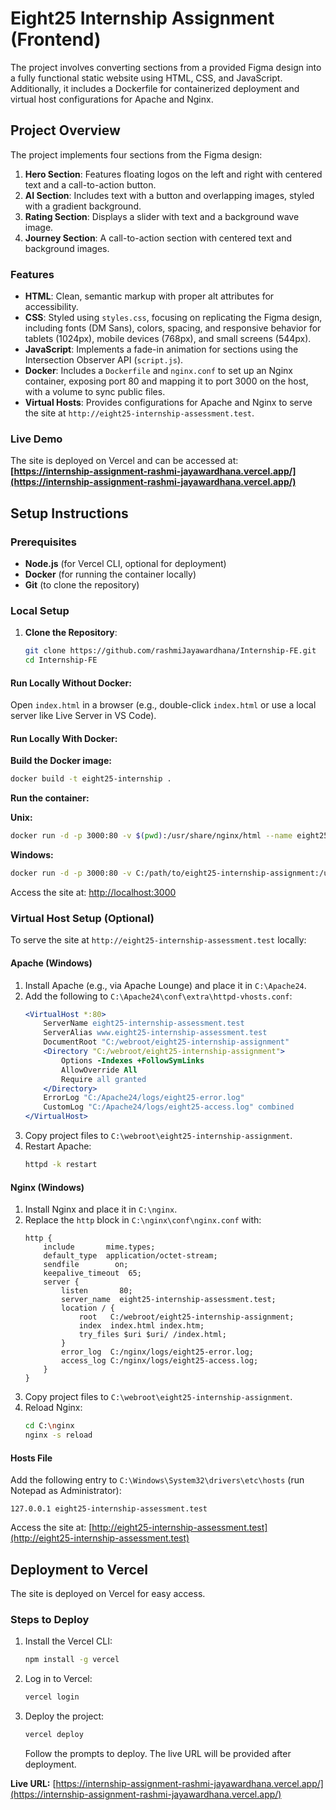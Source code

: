 # Eight25 Internship Assignment (Frontend)

The project involves converting sections from a provided Figma design into a fully functional static website using HTML, CSS, and JavaScript. Additionally, it includes a Dockerfile for containerized deployment and virtual host configurations for Apache and Nginx.

## Project Overview

The project implements four sections from the Figma design:

1. **Hero Section**: Features floating logos on the left and right with centered text and a call-to-action button.
2. **AI Section**: Includes text with a button and overlapping images, styled with a gradient background.
3. **Rating Section**: Displays a slider with text and a background wave image.
4. **Journey Section**: A call-to-action section with centered text and background images.

### Features
- **HTML**: Clean, semantic markup with proper alt attributes for accessibility.
- **CSS**: Styled using `styles.css`, focusing on replicating the Figma design, including fonts (DM Sans), colors, spacing, and responsive behavior for tablets (1024px), mobile devices (768px), and small screens (544px).
- **JavaScript**: Implements a fade-in animation for sections using the Intersection Observer API (`script.js`).
- **Docker**: Includes a `Dockerfile` and `nginx.conf` to set up an Nginx container, exposing port 80 and mapping it to port 3000 on the host, with a volume to sync public files.
- **Virtual Hosts**: Provides configurations for Apache and Nginx to serve the site at `http://eight25-internship-assessment.test`.

### Live Demo
The site is deployed on Vercel and can be accessed at:  
**[https://internship-assignment-rashmi-jayawardhana.vercel.app/](https://internship-assignment-rashmi-jayawardhana.vercel.app/)**

## Setup Instructions

### Prerequisites
- **Node.js** (for Vercel CLI, optional for deployment)
- **Docker** (for running the container locally)
- **Git** (to clone the repository)

### Local Setup
1. **Clone the Repository**:
   ```bash
   git clone https://github.com/rashmiJayawardhana/Internship-FE.git
   cd Internship-FE
   ```

#### Run Locally Without Docker:
Open `index.html` in a browser (e.g., double-click `index.html` or use a local server like Live Server in VS Code).

#### Run Locally With Docker:

**Build the Docker image:**
```bash
docker build -t eight25-internship .
```

**Run the container:**

**Unix:**
```bash
docker run -d -p 3000:80 -v $(pwd):/usr/share/nginx/html --name eight25-container eight25-internship
```

**Windows:**
```bash
docker run -d -p 3000:80 -v C:/path/to/eight25-internship-assignment:/usr/share/nginx/html --name eight25-container eight25-internship
```

Access the site at: [http://localhost:3000](http://localhost:3000)

### Virtual Host Setup (Optional)
To serve the site at `http://eight25-internship-assessment.test` locally:

#### Apache (Windows)
1. Install Apache (e.g., via Apache Lounge) and place it in `C:\Apache24`.
2. Add the following to `C:\Apache24\conf\extra\httpd-vhosts.conf`:
   ```apache
   <VirtualHost *:80>
       ServerName eight25-internship-assessment.test
       ServerAlias www.eight25-internship-assessment.test
       DocumentRoot "C:/webroot/eight25-internship-assignment"
       <Directory "C:/webroot/eight25-internship-assignment">
           Options -Indexes +FollowSymLinks
           AllowOverride All
           Require all granted
       </Directory>
       ErrorLog "C:/Apache24/logs/eight25-error.log"
       CustomLog "C:/Apache24/logs/eight25-access.log" combined
   </VirtualHost>
   ```
3. Copy project files to `C:\webroot\eight25-internship-assignment`.
4. Restart Apache:
   ```bash
   httpd -k restart
   ```

#### Nginx (Windows)
1. Install Nginx and place it in `C:\nginx`.
2. Replace the `http` block in `C:\nginx\conf\nginx.conf` with:
   ```nginx
   http {
       include       mime.types;
       default_type  application/octet-stream;
       sendfile        on;
       keepalive_timeout  65;
       server {
           listen       80;
           server_name  eight25-internship-assessment.test;
           location / {
               root   C:/webroot/eight25-internship-assignment;
               index  index.html index.htm;
               try_files $uri $uri/ /index.html;
           }
           error_log  C:/nginx/logs/eight25-error.log;
           access_log C:/nginx/logs/eight25-access.log;
       }
   }
   ```
3. Copy project files to `C:\webroot\eight25-internship-assignment`.
4. Reload Nginx:
   ```bash
   cd C:\nginx
   nginx -s reload
   ```

#### Hosts File
Add the following entry to `C:\Windows\System32\drivers\etc\hosts` (run Notepad as Administrator):
```text
127.0.0.1 eight25-internship-assessment.test
```

Access the site at: [http://eight25-internship-assessment.test](http://eight25-internship-assessment.test)

## Deployment to Vercel
The site is deployed on Vercel for easy access.

### Steps to Deploy

1. Install the Vercel CLI:
   ```bash
   npm install -g vercel
   ```
2. Log in to Vercel:
   ```bash
   vercel login
   ```
3. Deploy the project:
   ```bash
   vercel deploy
   ```
   Follow the prompts to deploy. The live URL will be provided after deployment.

**Live URL:** [https://internship-assignment-rashmi-jayawardhana.vercel.app/](https://internship-assignment-rashmi-jayawardhana.vercel.app/)
